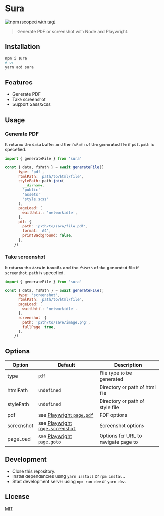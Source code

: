 # Sura
[![npm (scoped with tag)](https://img.shields.io/npm/v/@raminjafary/sura/latest)](https://www.npmjs.com/package/@raminjafary/sura)

> Generate PDF or screenshot with Node and Playwright.

## Installation

```bash
npm i sura
# or
yarn add sura
```
## Features
* Generate PDF
* Take screenshot
* Support Sass/Scss
## Usage

### Generate PDF
It returns the `data` buffer and the `fsPath` of the generated file if `pdf.path` is specefied. 

```js
import { generateFile } from 'sura'

const { data, fsPath } = await generateFile({
      type: 'pdf',
      htmlPath: 'path/to/html/file',
      stylePath: path.join(
        __dirname,
        'public',
        'assets',
        'style.scss'
      ),
      pageLoad: {
        waitUntil: 'networkidle',
      },
      pdf: {
        path: 'path/to/save/file.pdf',
        format: 'A4',
        printBackground: false,
      },
    })

```
### Take screenshot
It returns the `data` in base64 and the `fsPath` of the generated file if `screenshot.path` is specefied. 

```js
import { generateFile } from 'sura'

const { data, fsPath } = await generateFile({
      type: 'screenshot',
      htmlPath: 'path/to/html/file',
      pageLoad: {
        waitUntil: 'networkidle',
      },
      screenshot: {
        path: 'path/to/save/image.png',
        fullPage: true,
      },
    })

```
## Options

| Option | Default | Description |
|--------|---------|-------------|
| type | `pdf` | File type to be generated |
| htmlPath | `undefined` | Directory or path of html file |
| stylePath | `undefined` | Directory or path of style file |
| pdf | see [Playwright `page.pdf`](https://playwright.dev/docs/api/class-page?_highlight=pdf#pagepdfoptions) | PDF options |
| screenshot | see [Playwright `page.screenshot`](https://playwright.dev/docs/api/class-page#pagescreenshotoptions) | Screenshot options |
| pageLoad | see [Playwright `page.goto`](https://playwright.dev/docs/api/class-page?_highlight=goto#pagegotourl-options) | Options for URL to navigate page to |

## Development
- Clone this repository.
- Install dependencies using `yarn install` or `npm install`.
- Start development server using `npm run dev` or `yarn dev`.

## License

[MIT](./LICENSE)